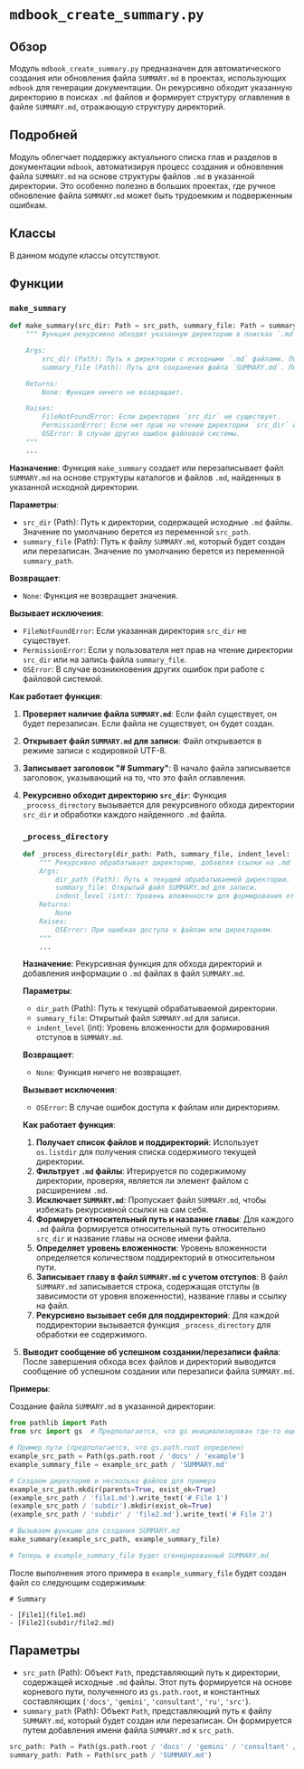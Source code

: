 # `mdbook_create_summary.py`

## Обзор

Модуль `mdbook_create_summary.py` предназначен для автоматического создания или обновления файла `SUMMARY.md` в проектах, использующих `mdbook` для генерации документации. Он рекурсивно обходит указанную директорию в поисках `.md` файлов и формирует структуру оглавления в файле `SUMMARY.md`, отражающую структуру директорий.

## Подробней

Модуль облегчает поддержку актуального списка глав и разделов в документации `mdbook`, автоматизируя процесс создания и обновления файла `SUMMARY.md` на основе структуры файлов `.md` в указанной директории. Это особенно полезно в больших проектах, где ручное обновление файла `SUMMARY.md` может быть трудоемким и подверженным ошибкам.

## Классы

В данном модуле классы отсутствуют.

## Функции

### `make_summary`

```python
def make_summary(src_dir: Path = src_path, summary_file: Path = summary_path) -> None:
    """ Функция рекурсивно обходит указанную директорию в поисках `.md` файлов и создает на их основе файл `SUMMARY.md`.

    Args:
        src_dir (Path): Путь к директории с исходными `.md` файлами. По умолчанию используется значение `src_path`.
        summary_file (Path): Путь для сохранения файла `SUMMARY.md`. По умолчанию используется значение `summary_path`.

    Returns:
        None: Функция ничего не возвращает.

    Raises:
        FileNotFoundError: Если директория `src_dir` не существует.
        PermissionError: Если нет прав на чтение директории `src_dir` или запись файла `summary_file`.
        OSError: В случае других ошибок файловой системы.
    """
    ...
```

**Назначение**: Функция `make_summary` создает или перезаписывает файл `SUMMARY.md` на основе структуры каталогов и файлов `.md`, найденных в указанной исходной директории.

**Параметры**:
- `src_dir` (Path): Путь к директории, содержащей исходные `.md` файлы. Значение по умолчанию берется из переменной `src_path`.
- `summary_file` (Path): Путь к файлу `SUMMARY.md`, который будет создан или перезаписан. Значение по умолчанию берется из переменной `summary_path`.

**Возвращает**:
- `None`: Функция не возвращает значения.

**Вызывает исключения**:
- `FileNotFoundError`: Если указанная директория `src_dir` не существует.
- `PermissionError`: Если у пользователя нет прав на чтение директории `src_dir` или на запись файла `summary_file`.
- `OSError`: В случае возникновения других ошибок при работе с файловой системой.

**Как работает функция**:

1.  **Проверяет наличие файла `SUMMARY.md`**: Если файл существует, он будет перезаписан. Если файла не существует, он будет создан.
2.  **Открывает файл `SUMMARY.md` для записи**: Файл открывается в режиме записи с кодировкой UTF-8.
3.  **Записывает заголовок "# Summary"**: В начало файла записывается заголовок, указывающий на то, что это файл оглавления.
4.  **Рекурсивно обходит директорию `src_dir`**: Функция `_process_directory` вызывается для рекурсивного обхода директории `src_dir` и обработки каждого найденного `.md` файла.

    ### `_process_directory`

    ```python
    def _process_directory(dir_path: Path, summary_file, indent_level: int = 0):
        """ Рекурсивно обрабатывает директорию, добавляя ссылки на .md файлы в файл SUMMARY.md.
        Args:
            dir_path (Path): Путь к текущей обрабатываемой директории.
            summary_file: Открытый файл SUMMARY.md для записи.
            indent_level (int): Уровень вложенности для формирования отступов в SUMMARY.md.
        Returns:
            None
        Raises:
            OSError: При ошибках доступа к файлам или директориям.
        """
        ...
    ```

    **Назначение**: Рекурсивная функция для обхода директорий и добавления информации о `.md` файлах в файл `SUMMARY.md`.

    **Параметры**:
    - `dir_path` (Path): Путь к текущей обрабатываемой директории.
    - `summary_file`: Открытый файл `SUMMARY.md` для записи.
    - `indent_level` (int): Уровень вложенности для формирования отступов в `SUMMARY.md`.

    **Возвращает**:
    - `None`: Функция ничего не возвращает.

    **Вызывает исключения**:
    - `OSError`: В случае ошибок доступа к файлам или директориям.

    **Как работает функция**:

    1.  **Получает список файлов и поддиректорий**: Использует `os.listdir` для получения списка содержимого текущей директории.
    2.  **Фильтрует `.md` файлы**: Итерируется по содержимому директории, проверяя, является ли элемент файлом с расширением `.md`.
    3.  **Исключает `SUMMARY.md`**: Пропускает файл `SUMMARY.md`, чтобы избежать рекурсивной ссылки на сам себя.
    4.  **Формирует относительный путь и название главы**: Для каждого `.md` файла формируется относительный путь относительно `src_dir` и название главы на основе имени файла.
    5.  **Определяет уровень вложенности**: Уровень вложенности определяется количеством поддиректорий в относительном пути.
    6.  **Записывает главу в файл `SUMMARY.md` с учетом отступов**: В файл `SUMMARY.md` записывается строка, содержащая отступы (в зависимости от уровня вложенности), название главы и ссылку на файл.
    7.  **Рекурсивно вызывает себя для поддиректорий**: Для каждой поддиректории вызывается функция `_process_directory` для обработки ее содержимого.

5.  **Выводит сообщение об успешном создании/перезаписи файла**: После завершения обхода всех файлов и директорий выводится сообщение об успешном создании или перезаписи файла `SUMMARY.md`.

**Примеры**:

Создание файла `SUMMARY.md` в указанной директории:

```python
from pathlib import Path
from src import gs  # Предполагается, что gs инициализирован где-то еще

# Пример пути (предполагается, что gs.path.root определен)
example_src_path = Path(gs.path.root / 'docs' / 'example')
example_summary_file = example_src_path / 'SUMMARY.md'

# Создаем директорию и несколько файлов для примера
example_src_path.mkdir(parents=True, exist_ok=True)
(example_src_path / 'file1.md').write_text('# File 1')
(example_src_path / 'subdir').mkdir(exist_ok=True)
(example_src_path / 'subdir' / 'file2.md').write_text('# File 2')

# Вызываем функцию для создания SUMMARY.md
make_summary(example_src_path, example_summary_file)

# Теперь в example_summary_file будет сгенерированный SUMMARY.md
```

После выполнения этого примера в `example_summary_file` будет создан файл со следующим содержимым:

```
# Summary

- [File1](file1.md)
- [File2](subdir/file2.md)
```

## Параметры

- `src_path` (Path): Объект `Path`, представляющий путь к директории, содержащей исходные `.md` файлы. Этот путь формируется на основе корневого пути, полученного из `gs.path.root`, и константных составляющих (`'docs'`, `'gemini'`, `'consultant'`, `'ru'`, `'src'`).
- `summary_path` (Path): Объект `Path`, представляющий путь к файлу `SUMMARY.md`, который будет создан или перезаписан. Он формируется путем добавления имени файла `SUMMARY.md` к `src_path`.

```python
src_path: Path = Path(gs.path.root / 'docs' / 'gemini' / 'consultant' / 'ru' / 'src')
summary_path: Path = Path(src_path / 'SUMMARY.md')
```